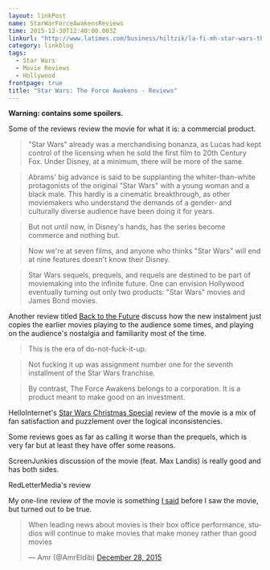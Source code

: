 ```yaml
---
layout: linkPost
name: StarWarForceAwakensReviews
time: 2015-12-30T12:40:00.003Z
linkurl: "http://www.latimes.com/business/hiltzik/la-fi-mh-star-wars-the-force-awakens-stinks-20151226-column.html"
category: linkblog
tags: 
  - Star Wars
  - Movie Reviews
  - Hollywood
frontpage: true
title: "Star Wars: The Force Awakens - Reviews"
---
```


**Warning: contains some spoilers.**  

Some of the reviews review the movie for what it is: a commercial product.  

<blockquote>"Star Wars" already was a merchandising bonanza, as Lucas had kept control of the licensing when he sold the first film to 20th Century Fox. Under Disney, at a minimum, there will be more of the same.</blockquote>  

<blockquote> Abrams' big advance is said to be supplanting the whiter-than-white protagonists of the original "Star Wars" with a young woman and a black male. This hardly is a cinematic breakthrough, as other moviemakers who understand the demands of a gender- and culturally diverse audience have been doing it for years.</blockquote>  

<blockquote> But not until now, in Disney's hands, has the series become commerce and nothing but.</blockquote>  

<blockquote> Now we're at seven films, and anyone who thinks "Star Wars" will end at nine features doesn't know their Disney.</blockquote>  

<blockquote> Star Wars sequels, prequels, and requels are destined to be part of moviemaking into the infinite future. One can envision Hollywood eventually turning out only two products: "Star Wars" movies and James Bond movies.</blockquote>    

Another review titled [Back to the Future](http://reverseshot.org/reviews/entry/2157/star_wars_force_awakens) discuss how the new instalment just copies the earlier movies playing to the audience some times, and playing on the audience's nostalgia and familiarity most of the time.  

<blockquote> This is the era of do-not-fuck-it-up.</blockquote>    
  
<blockquote> Not fucking it up was assignment number one for the seventh installment of the Star Wars franchise.</blockquote>
  
<blockquote> By contrast, The Force Awakens belongs to a corporation. It is a product meant to make good on an investment.</blockquote>    

HelloInternet's [Star Wars Christmas Special](http://www.hellointernet.fm/podcast/54) review of the movie is a mix of fan satisfaction and puzzlement over the logical inconsistencies.  

Some reviews goes as far as calling it worse than the prequels, which is very far but at least they have offer some reasons.  
  
<div class="youtube-container">
   <div class="youtube-player" data-id="FNAy7yCMyBw"></div>
</div>

ScreenJunkies discussion of the movie (feat. Max Landis) is really good and has both sides.  
  
<div class="youtube-container">
   <div class="youtube-player" data-id="TyQRp_1PjbU"></div>
</div>

RedLetterMedia's review  
  
<div class="youtube-container">
   <div class="youtube-player" data-id="AvsiJppCdmk"></div>
</div>

My one-line review of the movie is something [I said](https://twitter.com/AmrEldib/status/681264194679738368) before I saw the movie, but turned out to be true.  

<blockquote class="twitter-tweet" lang="en"><p lang="en" dir="ltr">When leading news about movies is their box office performance, studios will continue to make movies that make money rather than good movies</p>&mdash; Amr (@AmrEldib) <a href="https://twitter.com/AmrEldib/status/681264194679738368">December 28, 2015</a></blockquote>
<script async src="//platform.twitter.com/widgets.js" charset="utf-8"></script>
